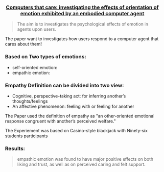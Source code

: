 <h3 align="center"><a href="https://amrmkayid.github.io/ResearchPapers/Affective%20Computing/Artifical%20Emotions/686296773fe5c70cff03eed434e816eea836.pdf">Computers that care: investigating the effects of orientation of emotion exhibited by an embodied computer agent</a></h3>

> The aim is to investigates the psychological effects of emotion in agents upon users.

The paper want to investigates how users respond to a computer agent that cares about them!

### Based on Two types of emotions:
- self-oriented emotion: 
- empathic emotion:

### Empathy Definition can be divided into two view:
- Cognitive, perspective-taking act: for inferring another’s thoughts/feelings
- An affective phenomenon: feeling with or feeling for another

The Paper used the definition of empathy as "an other-oriented emotional response congruent with another’s perceived welfare."

The Experiement was based on Casino-style blackjack with Ninety-six students participants

### Results:
> empathic emotion was found to have major positive effects on both liking and trust, as well as on perceived caring and felt support.